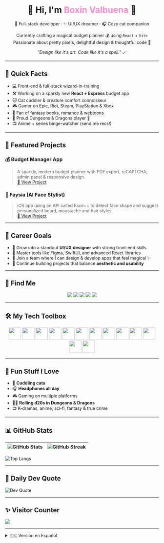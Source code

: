 <h1 align="center">🌟 Hi, I'm <span style="color:#ff8ccf">Boxin Valbuena</span> 🐾</h1>

<p align="center">
  🧁 Full-stack developer · ✨ UI/UX dreamer · 🎧 Cozy cat companion
</p>

<p align="center">
  Currently crafting a magical budget planner 💰 using <code>React</code> + <code>Vite</code>  
  Passionate about pretty pixels, delightful design & thoughtful code 💖
</p>

<p align="center"><em>"Design like it's art. Code like it's a spell." 🪄</em></p>

---

## 🌈 Quick Facts
- 💻 Front-end & full-stack wizard-in-training
- 🛠 Working on a sparkly new **React + Express** budget app
- 🐱 Cat cuddler & creature comfort connoisseur
- 🎮 Gamer on Epic, Riot, Steam, PlayStation & Xbox
- 📖 Fan of fantasy books, romance & webtoons
- 🎲 Proud Dungeons & Dragons player 🐉
- 📺 Anime + series binge-watcher (send me recs!)

---

## 📌 Featured Projects

### 💰 Budget Manager App  
> A sparkly, modern budget planner with PDF export, reCAPTCHA, admin panel & responsive design.  
[🔗 View Project](https://github.com/BValbuena/budget-manager)

### 💫 Faysia (AI Face Stylist)  
> iOS app using an API called Face++ to detect face shape and suggest personalized beard, moustache and hair styles.  
[🔗 View Project](https://github.com/BValbuena/PFC-Faysia)

---

## 🎯 Career Goals
- 🌟 Grow into a standout **UI/UX designer** with strong front-end skills  
- 🧠 Master tools like Figma, SwiftUI, and advanced React libraries  
- 💼 Join a team where I can design & develop apps that feel magical ✨  
- 🧩 Continue building projects that balance **aesthetic and usability**

---

## 💌 Find Me

<p align="center">
  <a href="https://instagram.com/@bo_valbuena"><img src="https://img.shields.io/badge/Instagram-%23E4405F.svg?style=flat&logo=instagram&logoColor=white"/></a>
  <a href="https://www.linkedin.com/in/boxin-valbuena-hutchings-2b83992a3/"><img src="https://img.shields.io/badge/LinkedIn-%230077B5.svg?style=flat&logo=linkedin&logoColor=white"/></a>
  <a href="https://twitch.tv/bssapphire"><img src="https://img.shields.io/badge/Twitch-%239146FF.svg?style=flat&logo=twitch&logoColor=white"/></a>
  <a href="https://x.com/BSSapphire8"><img src="https://img.shields.io/badge/X-%23000000.svg?style=flat&logo=X&logoColor=white"/></a>
  <a href="mailto:boxinvalbuena@gmail.com"><img src="https://img.shields.io/badge/Email-D14836?style=flat&logo=gmail&logoColor=white"/></a>
</p>

---

## 🛠️ My Tech Toolbox

<p align="center">
  <img src="https://cdn.jsdelivr.net/gh/devicons/devicon/icons/react/react-original.svg" width="40"/>
  <img src="https://cdn.jsdelivr.net/gh/devicons/devicon/icons/javascript/javascript-original.svg" width="40"/>
  <img src="https://cdn.jsdelivr.net/gh/devicons/devicon/icons/php/php-original.svg" width="40"/>
  <img src="https://cdn.jsdelivr.net/gh/devicons/devicon/icons/java/java-original.svg" width="40"/>
  <img src="https://cdn.jsdelivr.net/gh/devicons/devicon/icons/swift/swift-original.svg" width="40"/>
  <img src="https://cdn.jsdelivr.net/gh/devicons/devicon/icons/mysql/mysql-original.svg" width="40"/>
  <img src="https://cdn.jsdelivr.net/gh/devicons/devicon/icons/postgresql/postgresql-original.svg" width="40"/>
  <img src="https://cdn.jsdelivr.net/gh/devicons/devicon/icons/firebase/firebase-plain.svg" width="40"/>
  <img src="https://cdn.jsdelivr.net/gh/devicons/devicon/icons/github/github-original.svg" width="40"/>
  <img src="https://cdn.jsdelivr.net/gh/devicons/devicon/icons/html5/html5-original.svg" width="40"/>
  <img src="https://cdn.jsdelivr.net/gh/devicons/devicon/icons/css3/css3-original.svg" width="40"/>
  <img src="https://cdn.jsdelivr.net/gh/devicons/devicon/icons/bootstrap/bootstrap-plain.svg" width="40"/>
  <img src="https://cdn.jsdelivr.net/gh/devicons/devicon/icons/figma/figma-original.svg" width="40"/>
</p>

---

## 🧁 Fun Stuff I Love
- 🐾 **Cuddling cats**
- 🎧 **Headphones all day**
- 🎮 Gaming on multiple platforms
- 🧙‍♂️ **Rolling d20s in Dungeons & Dragons**
- 📺 K-dramas, anime, sci-fi, fantasy & true crime

---

## 📊 GitHub Stats

| ![GitHub Stats](https://github-readme-stats.vercel.app/api?username=BValbuena&theme=radical&show_icons=true&hide_border=false) | ![GitHub Streak](https://streak-stats.demolab.com/?user=BValbuena&theme=radical&hide_border=false) |
|:--:|:--:|

![Top Langs](https://github-readme-stats.vercel.app/api/top-langs/?username=BValbuena&layout=compact&theme=radical&hide_border=false)

---

## 🧠 Daily Dev Quote
![Dev Quote](https://quotes-github-readme.vercel.app/api?type=horizontal&theme=tokyonight)

---

## ✨ Visitor Counter
[![](https://visitcount.itsvg.in/api?id=BValbuena&icon=5&color=6)](https://visitcount.itsvg.in)

---

<details>
  <summary>🇪🇸 Versión en Español</summary>

## ✨ ¡Hola! Soy Boxin Valbuena

Desarrolladora full stack creativa con alma de diseñadora, amante de los gatos 🐱 y fan de todo lo bonito.

### 💫 Sobre mí
- 🔧 Desarrollé una app de presupuestos con React + Vite.
- 💖 Apasionado por el diseño UI/UX y el desarrollo frontend.
- 🎮 Gamer en Riot, Steam, Epic, PS y Xbox.
- 🧙‍♂️ Juego Dungeons & Dragons y creo mundos mágicos.
- 📺 Amante de las series, el anime y las historias épicas.

### 🚀 Objetivos
- Crecer como diseñador UI/UX con skills fullstack.
- Trabajar con equipos que valoran la estética y la funcionalidad.

</details>
